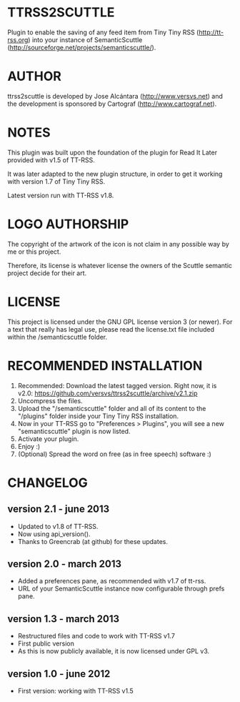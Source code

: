 TTRSS2SCUTTLE
=============

Plugin to enable the saving of any feed item from Tiny Tiny RSS (http://tt-rss.org) into your instance of SemanticScuttle (http://sourceforge.net/projects/semanticscuttle/).

AUTHOR
======
ttrss2scuttle is developed by Jose Alcántara (http://www.versvs.net) and the development is sponsored by Cartograf (http://www.cartograf.net).


NOTES
=====

This plugin was built upon the foundation of the plugin for Read It Later provided with v1.5 of TT-RSS.

It was later adapted to the new plugin structure, in order to get it working with version 1.7 of Tiny Tiny RSS.

Latest version run with TT-RSS v1.8.


LOGO AUTHORSHIP
===============
The copyright of the artwork of the icon is not claim in any possible way by me or this project.

Therefore, its license is whatever license the owners of the Scuttle semantic project decide for their art.


LICENSE
=======
This project is licensed under the GNU GPL license version 3 (or newer). For a text that really has legal use, please read the license.txt file included within the /semanticscuttle folder.



RECOMMENDED INSTALLATION
========================
1. Recommended: Download the latest tagged version. Right now, it is v2.0: https://github.com/versvs/ttrss2scuttle/archive/v2.1.zip
2. Uncompress the files.
3. Upload the "/semanticscuttle" folder and all of its content to the "/plugins" folder inside your Tiny Tiny RSS installation.
4. Now in your TT-RSS go to "Preferences > Plugins", you will see a new "semanticscuttle" plugin is now listed.
5. Activate your plugin.
6. Enjoy :)
7. (Optional) Spread the word on free (as in free speech) software :)


CHANGELOG
=========

version 2.1 - june 2013
-----------------------
* Updated to v1.8 of TT-RSS.
* Now using api_version().
* Thanks to Greencrab (at github) for these updates.


version 2.0 - march 2013
------------------------
* Added a preferences pane, as recommended with v1.7 of tt-rss.
* URL of your SemanticScuttle instance now configurable through prefs pane.


version 1.3 - march 2013
------------------------
* Restructured files and code to work with TT-RSS v1.7
* First public version
* As this is now publicly available, it is now licensed under GPL v3.


version 1.0 - june 2012
-----------------------
* First version: working with TT-RSS v1.5

